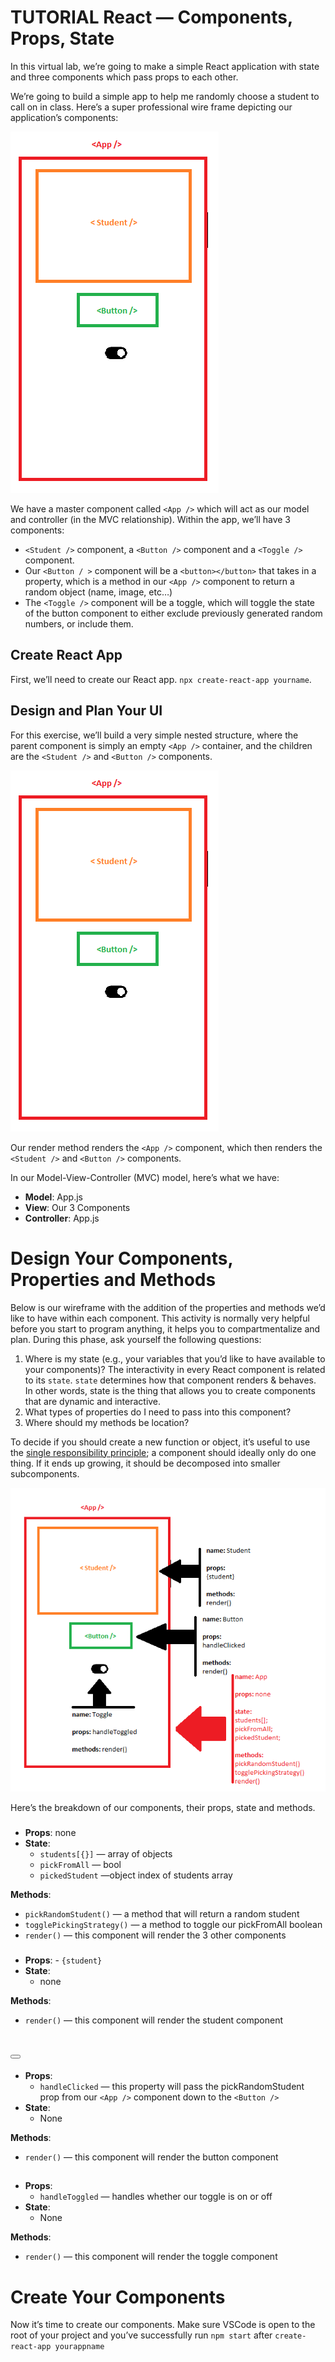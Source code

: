 # TUTORIAL React — Components, Props, State

In this virtual lab, we’re going to make a simple React application with state and three components which pass props to each other. 

We’re going to build a simple app to help me randomly choose a student to call on in class. Here’s a super professional wire frame depicting our application’s components:

![](https://github.com/DrVicki/react-components-props/blob/main/assets/1_k9P07apGEikyXC5RAs7ylA.png)

We have a master component called ```<App />``` which will act as our model and controller (in the MVC relationship). Within the app, we’ll have 3 components:

  - ```<Student />``` component, a ```<Button />``` component and a ```<Toggle />``` component.
  - Our ```<Button / >``` component will be a ```<button></button>``` that takes in a property, which is a method in our ```<App />``` component to return a random object (name, image, etc…)
  - The ```<Toggle />``` component will be a toggle, which will toggle the state of the button component to either exclude previously generated random numbers, or include them.

## Create React App

First, we’ll need to create our React app. ```npx create-react-app yourname```.

## Design and Plan Your UI

For this exercise, we’ll build a very simple nested structure, where the parent component is simply an empty ```<App />``` container, and the children are the ```<Student />``` and ```<Button />``` components.

![](https://github.com/DrVicki/react-components-props/blob/main/assets/1_k9P07apGEikyXC5RAs7ylA.png)

Our render method renders the ```<App />``` component, which then renders the ```<Student />``` and ```<Button />``` components.

In our Model-View-Controller (MVC) model, here’s what we have:
  - **Model**: App.js
  - **View**: Our 3 Components
  - **Controller**: App.js

# Design Your Components, Properties and Methods

Below is our wireframe with the addition of the properties and methods we’d like to have within each component. This activity is normally very helpful before you start to program anything, it helps you to compartmentalize and plan. During this phase, ask yourself the following questions:

  1. Where is my state (e.g., your variables that you’d like to have available to your components)? The interactivity in every React component is related to its ```state```. ```state``` determines how that component renders & behaves. In other words, state is the thing that allows you to create components that are dynamic and interactive.
  2. What types of properties do I need to pass into this component?
  3. Where should my methods be location?

To decide if you should create a new function or object, it’s useful to use the [single responsibility principle](https://en.wikipedia.org/wiki/Single_responsibility_principle); a component should ideally only do one thing. If it ends up growing, it should be decomposed into smaller subcomponents.

![](https://github.com/DrVicki/react-components-props/blob/main/assets/breakdown.png)

Here’s the breakdown of our components, their props, state and methods.

### <App />

  - **Props**: none
  - **State**:
    - ```students[{}]``` — array of objects
    - ```pickFromAll``` — bool
    - ```pickedStudent``` —object index of students array

**Methods**:

  - ```pickRandomStudent()``` — a method that will return a random student
  - ```togglePickingStrategy()``` — a method to toggle our pickFromAll boolean
  - ```render()``` — this component will render the 3 other components

### <Student />

   - **Props**:
    - ```{student}```
  - **State**:
    - none

**Methods**:
  - ```render()``` — this component will render the student component

## <Button />

  - **Props**:
    - ```handleClicked``` — this property will pass the pickRandomStudent prop from our ```<App />``` component down to the ```<Button />```
 - **State**:
    - None

**Methods**:
  - ```render()``` — this component will render the button component

## <Toggle />

  - **Props**:
    - ```handleToggled``` — handles whether our toggle is on or off
  - **State**:
    - None

**Methods**:
  - ```render()``` — this component will render the toggle component

# Create Your Components

Now it’s time to create our components. Make sure VSCode is open to the root of your project and you’ve successfully run ```npm start``` after ```create-react-app yourappname```

